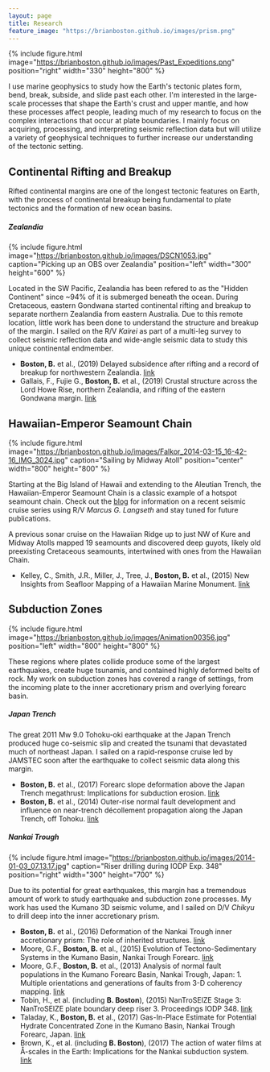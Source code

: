 ```yaml
---
layout: page
title: Research
feature_image: "https://brianboston.github.io/images/prism.png"
---
```

{% include figure.html image="https://brianboston.github.io/images/Past_Expeditions.png" position="right" width="330" height="800" %}

I use marine geophysics to study how the Earth's tectonic plates form, bend, break, subside, and slide past each other. I'm interested in the large-scale processes that shape the Earth's crust and upper mantle, and how these processes affect people, leading much of my research to focus on the complex interactions that occur at plate boundaries. I mainly focus on acquiring, processing, and interpreting seismic reflection data but will utilize a variety of geophysical techniques to further increase our understanding of the tectonic setting. 



## Continental Rifting and Breakup

Rifted continental margins are one of the longest tectonic features on Earth, with the process of continental breakup being fundamental to plate tectonics and the formation of new ocean basins.

##### Zealandia
{% include figure.html image="https://brianboston.github.io/images/DSCN1053.jpg" caption="Picking up an OBS over Zealandia" position="left" width="300" height="600" %}

Located in the SW Pacific, Zealandia has been refered to as the "Hidden Continent" since ~94% of it is submerged beneath the ocean. During Cretaceous, eastern Gondwana started continental rifting and breakup to separate northern Zealandia from eastern Australia. Due to this remote location, little work has been done to understand the structure and breakup of the margin. I sailed on the R/V _Kairei_ as part of a multi-leg survey to collect seismic reflection data and wide-angle seismic data to study this unique continental endmember.

* **Boston, B.** et al., (2019) Delayed subsidence after rifting and a record of breakup for northwestern Zealandia. [link](http://dx.doi.org/10.1029/2018JB016799 "link")
* Gallais, F., Fujie G., **Boston, B.** et al., (2019) Crustal structure across the Lord Howe Rise, northern Zealandia, and rifting of the eastern Gondwana margin. [link](http://dx.doi.org/10.1029/2018JB016798 "link")


## Hawaiian-Emperor Seamount Chain
{% include figure.html image="https://brianboston.github.io/images/Falkor_2014-03-15_16-42-16_IMG_3024.jpg" caption="Sailing by Midway Atoll" position="center" width="800" height="800" %}

Starting at the Big Island of Hawaii and extending to the Aleutian Trench, the Hawaiian-Emperor Seamount Chain is a classic example of a hotspot seamount chain. Check out the [blog](https://hawaiiemperor.blogspot.com "blog") for information on a recent seismic cruise series using R/V _Marcus G. Langseth_ and stay tuned for future publications.

A previous sonar cruise on the Hawaiian Ridge up to just NW of Kure and Midway Atolls mapped 19 seamounts and discovered deep guyots, likely old preexisting Cretaceous seamounts, intertwined with ones from the Hawaiian Chain.

* Kelley, C., Smith, J.R., Miller, J., Tree, J., **Boston, B.** et al., (2015) New Insights from Seafloor Mapping of a Hawaiian Marine Monument. [link](http://dx.doi.org/10.1029/2015EO030235 "link")

## Subduction Zones
{% include figure.html image="https://brianboston.github.io/images/Animation00356.jpg" position="left" width="800" height="800" %}

These regions where plates collide produce some of the largest earthquakes, create huge tsunamis, and contained highly deformed belts of rock. My work on subduction zones has covered a range of settings, from the incoming plate to the inner accretionary prism and overlying forearc basin.
##### Japan Trench
The great 2011 Mw 9.0 Tohoku-oki earthquake at the Japan Trench produced huge co-seismic slip and created the tsunami that devastated much of northeast Japan. I sailed on a rapid-response cruise led by JAMSTEC soon after the earthquake to collect seismic data along this margin.

* **Boston, B.** et al., (2017) Forearc slope deformation above the Japan Trench megathrust: Implications for subduction erosion. [link](http://dx.doi.org/10.1016/j.epsl.2017.01.005 "link")
* **Boston, B.** et al., (2014) Outer-rise normal fault development and influence on near-trench décollement propagation along the Japan Trench, off Tohoku. [link](http://dx.doi.org/10.1186/1880-5981-66-135 "link")

##### Nankai Trough

{% include figure.html image="https://brianboston.github.io/images/2014-01-03_07.13.17.jpg" caption="Riser drilling during IODP Exp. 348" position="right" width="300" height="700" %}

Due to its potential for great earthquakes, this margin has a tremendous amount of work to study earthquake and subduction zone processes. My work has used the Kumano 3D seismic volume, and I sailed on D/V _Chikyu_ to drill deep into the inner accretionary prism.


* **Boston, B.** et al., (2016) Deformation of the Nankai Trough inner accretionary prism: The role of inherited structures. [link](http://dx.doi.org/10.1002/2015GC006185 "link")
* Moore, G.F., **Boston, B.** et al., (2015) Evolution of Tectono-Sedimentary Systems in the Kumano Basin, Nankai Trough Forearc. [link](https://doi.org/10.1016/j.marpetgeo.2015.05.032 "link")
* Moore, G.F., **Boston, B.** et al., (2013) Analysis of normal fault populations in the Kumano Forearc Basin, Nankai Trough, Japan: 1. Multiple orientations and generations of faults from 3-D coherency mapping. [link](http://dx.doi.org/10.1002/ggge.20119 "link")
* Tobin, H., et al. (including **B. Boston**), (2015) NanTroSEIZE Stage 3: NanTroSEIZE plate boundary deep riser 3. Proceedings IODP 348. [link](http://dx.doi.org/10.2204/iodp.proc.348.2015 "link")
* Taladay, K., **Boston, B.** et al., (2017) Gas-In-Place Estimate for Potential Hydrate Concentrated Zone in the Kumano Basin, Nankai Trough Forearc, Japan. [link](http://dx.doi.org/10.3390/en10101552 "link")
* Brown, K., et al. (including **B. Boston**), (2017) The action of water films at Å-scales in the Earth: Implications for the Nankai subduction system. [link](http://dx.doi.org/10.1016/j.epsl.2016.12.042 "link")



